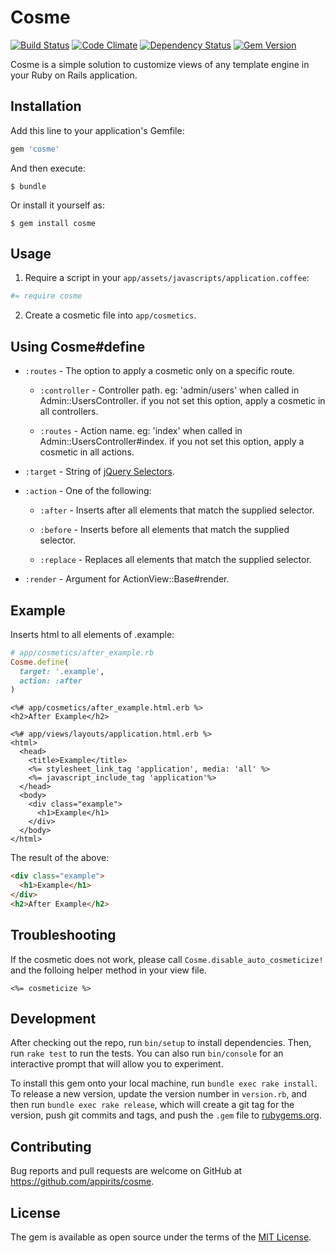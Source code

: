 # Cosme

[![Build Status](https://img.shields.io/travis/appirits/cosme.svg?style=flat-square)](http://travis-ci.org/appirits/cosme)
[![Code Climate](https://img.shields.io/codeclimate/github/appirits/cosme.svg?style=flat-square)](https://codeclimate.com/github/appirits/cosme)
[![Dependency Status](https://img.shields.io/gemnasium/appirits/cosme.svg?style=flat-square)](https://gemnasium.com/appirits/cosme)
[![Gem Version](https://img.shields.io/gem/v/cosme.svg?style=flat-square)](https://rubygems.org/gems/cosme)

Cosme is a simple solution to customize views of any template engine in your Ruby on Rails application.

## Installation

Add this line to your application's Gemfile:

```ruby
gem 'cosme'
```

And then execute:

    $ bundle

Or install it yourself as:

    $ gem install cosme

## Usage

1. Require a script in your `app/assets/javascripts/application.coffee`:

  ```coffee
  #= require cosme
  ```

2. Create a cosmetic file into `app/cosmetics`.

## Using Cosme#define

* `:routes` - The option to apply a cosmetic only on a specific route.

  * `:controller` - Controller path. eg: 'admin/users' when called in Admin::UsersController. if you not set this option, apply a cosmetic in all controllers.

  * `:routes` - Action name. eg: 'index' when called in Admin::UsersController#index. if you not set this option, apply a cosmetic in all actions.

* `:target` - String of [jQuery Selectors](https://api.jquery.com/category/selectors/).

* `:action` - One of the following:

  * `:after` - Inserts after all elements that match the supplied selector.

  * `:before` - Inserts before all elements that match the supplied selector.

  * `:replace` - Replaces all elements that match the supplied selector.

* `:render` - Argument for ActionView::Base#render.

## Example

Inserts html to all elements of .example:

```ruby
# app/cosmetics/after_example.rb
Cosme.define(
  target: '.example',
  action: :after
)
```

```erb
<%# app/cosmetics/after_example.html.erb %>
<h2>After Example</h2>
```

```erb
<%# app/views/layouts/application.html.erb %>
<html>
  <head>
    <title>Example</title>
    <%= stylesheet_link_tag 'application', media: 'all' %>
    <%= javascript_include_tag 'application'%>
  </head>
  <body>
    <div class="example">
      <h1>Example</h1>
    </div>
  </body>
</html>
```

The result of the above:

```html
<div class="example">
  <h1>Example</h1>
</div>
<h2>After Example</h2>
```

## Troubleshooting

If the cosmetic does not work, please call `Cosme.disable_auto_cosmeticize!` and the folloing helper method in your view file.

```erb
<%= cosmeticize %>
```

## Development

After checking out the repo, run `bin/setup` to install dependencies. Then, run `rake test` to run the tests. You can also run `bin/console` for an interactive prompt that will allow you to experiment.

To install this gem onto your local machine, run `bundle exec rake install`. To release a new version, update the version number in `version.rb`, and then run `bundle exec rake release`, which will create a git tag for the version, push git commits and tags, and push the `.gem` file to [rubygems.org](https://rubygems.org).

## Contributing

Bug reports and pull requests are welcome on GitHub at https://github.com/appirits/cosme.

## License

The gem is available as open source under the terms of the [MIT License](http://opensource.org/licenses/MIT).
